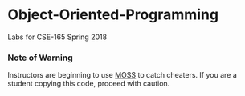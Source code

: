 # Object-Oriented-Programming
Labs for CSE-165 Spring 2018


### Note of Warning
Instructors are beginning to use [MOSS](https://theory.stanford.edu/~aiken/moss/) to catch cheaters. If you are a student copying this code, proceed with caution.
